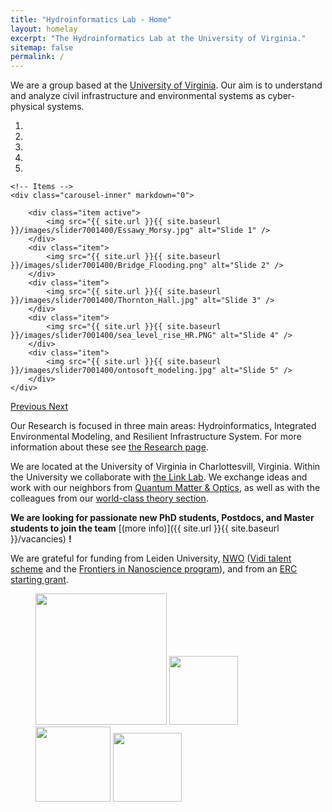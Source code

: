 ```yaml
---
title: "Hydroinformatics Lab - Home"
layout: homelay
excerpt: "The Hydroinformatics Lab at the University of Virginia."
sitemap: false
permalink: /
---
```


We are a group based at the [University of Virginia](https://engineering.virginia.edu/). Our aim is to understand and analyze civil infrastructure and environmental systems as cyber-physical systems.
 

<div markdown="0" id="carousel" class="carousel slide" data-ride="carousel" data-interval="5000" data-pause="hover" >
    <!-- Menu -->
    <ol class="carousel-indicators">
        <li data-target="#carousel" data-slide-to="0" class="active"></li>
        <li data-target="#carousel" data-slide-to="1"></li>
        <li data-target="#carousel" data-slide-to="2"></li>
        <li data-target="#carousel" data-slide-to="3"></li>
        <li data-target="#carousel" data-slide-to="4"></li>
    </ol>

    <!-- Items -->
    <div class="carousel-inner" markdown="0">

        <div class="item active">
            <img src="{{ site.url }}{{ site.baseurl }}/images/slider7001400/Essawy_Morsy.jpg" alt="Slide 1" />
        </div>
        <div class="item">
            <img src="{{ site.url }}{{ site.baseurl }}/images/slider7001400/Bridge_Flooding.png" alt="Slide 2" />
        </div>
        <div class="item">
            <img src="{{ site.url }}{{ site.baseurl }}/images/slider7001400/Thornton_Hall.jpg" alt="Slide 3" />
        </div>
        <div class="item">
            <img src="{{ site.url }}{{ site.baseurl }}/images/slider7001400/sea_level_rise_HR.PNG" alt="Slide 4" />
        </div>
        <div class="item">
            <img src="{{ site.url }}{{ site.baseurl }}/images/slider7001400/ontosoft_modeling.jpg" alt="Slide 5" />
        </div>
    </div> 
  <a class="left carousel-control" href="#carousel" role="button" data-slide="prev">
    <span class="glyphicon glyphicon-chevron-left" aria-hidden="true"></span>
    <span class="sr-only">Previous</span>
  </a>
  <a class="right carousel-control" href="#carousel" role="button" data-slide="next">
    <span class="glyphicon glyphicon-chevron-right" aria-hidden="true"></span>
    <span class="sr-only">Next</span>
  </a>
</div>




Our Research is focused in three main areas: Hydroinformatics, Integrated Environmental Modeling, and Resilient Infrastructure System. For more information about these see [the Research page](research).

We are located at the University of Virginia in Charlottesvill, Virginia.  Within the University we collaborate with [the Link Lab](https://linklab.virginia.edu/). We exchange ideas and work with our neighbors from [Quantum Matter & Optics](http://www.physics.leidenuniv.nl/qo-home), as well as with the colleagues from our [world-class theory section](https://www.lorentz.leidenuniv.nl).

 **We are  looking for passionate new PhD students, Postdocs, and Master students to join the team** [(more info)]({{ site.url }}{{ site.baseurl }}/vacancies) **!**
 
 
We are grateful for funding from Leiden University, [NWO](www.nwo.nl) ([Vidi talent scheme](http://www.nwo.nl/en/research-and-results/programmes/Talent+Scheme) and the [Frontiers in Nanoscience program](https://www.universiteitleiden.nl/en/research/research-projects/science/frontiers-of-nanoscience-nanofront)), and from an [ERC starting grant](https://erc.europa.eu/funding/starting-grants).

<figure class="fourth">
  <img src="{{ site.url }}{{ site.baseurl }}/images/logopic/University_of_Virginia_Logo.jpg" style="width: 210px">
  <img src="{{ site.url }}{{ site.baseurl }}/images/logopic/UVA-Engineering.jpg" style="width: 110px">
  <img src="{{ site.url }}{{ site.baseurl }}/images/logopic/Logo_NWO.jpg" style="width: 120px">
  <img src="{{ site.url }}{{ site.baseurl }}/images/logopic/Logo_ERC.jpg" style="width: 110px">
</figure>






